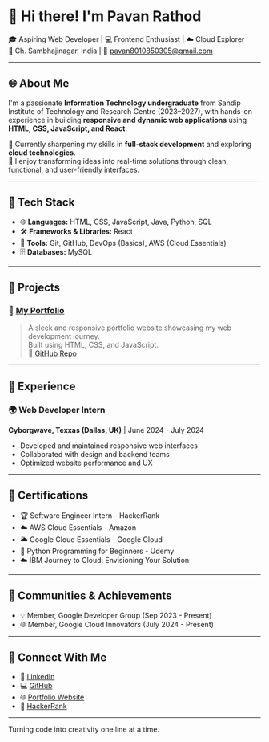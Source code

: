 # 👋 Hi there! I'm Pavan Rathod

🎓 Aspiring Web Developer | 💻 Frontend Enthusiast | ☁️ Cloud Explorer  
📍 Ch. Sambhajinagar, India | 📧 pavan8010850305@gmail.com  

---

## 🌐 About Me

I'm a passionate **Information Technology undergraduate** from Sandip Institute of Technology and Research Centre (2023–2027), with hands-on experience in building **responsive and dynamic web applications** using **HTML, CSS, JavaScript, and React**.

🔧 Currently sharpening my skills in **full-stack development** and exploring **cloud technologies**.  
🧠 I enjoy transforming ideas into real-time solutions through clean, functional, and user-friendly interfaces.

---

## 🚀 Tech Stack

- 🌐 **Languages:** HTML, CSS, JavaScript, Java, Python, SQL  
- 🛠️ **Frameworks & Libraries:** React  
- 🧰 **Tools:** Git, GitHub, DevOps (Basics), AWS (Cloud Essentials)  
- 🗄️ **Databases:** MySQL

---

## 🧩 Projects

### 📁 [My Portfolio](https://pavanrr25.github.io/Software-Portfolio/)
> A sleek and responsive portfolio website showcasing my web development journey.  
> Built using HTML, CSS, and JavaScript.  
> 🔗 [GitHub Repo](https://github.com/Pavanrr25/pavanportfolio)

---

## 💼 Experience

### 🌍 **Web Developer Intern**  
**Cyborgwave, Texxas (Dallas, UK)** | June 2024 - July 2024  
- Developed and maintained responsive web interfaces  
- Collaborated with design and backend teams  
- Optimized website performance and UX  

---

## 🏅 Certifications

- 🏆 Software Engineer Intern - HackerRank  
- ☁️ AWS Cloud Essentials - Amazon  
- 🌥️ Google Cloud Essentials - Google Cloud  
- 🧠 Python Programming for Beginners - Udemy  
- ☁️ IBM Journey to Cloud: Envisioning Your Solution  

---

## 🌱 Communities & Achievements

- 💡 Member, Google Developer Group (Sep 2023 - Present)  
- 🌐 Member, Google Cloud Innovators (July 2024 - Present)  

---

## 🔗 Connect With Me

- 💼 [LinkedIn](http://www.linkedin.com/in/pavanrr25)  
- 💻 [GitHub](https://github.com/Pavanrr25)  
- 🌐 [Portfolio Website](https://pavanrr25.github.io/Software-Portfolio/)  
- 💯 [HackerRank](https://www.hackerrank.com/profile/pavan8010850305)

---

Turning code into creativity  one line at a time.

